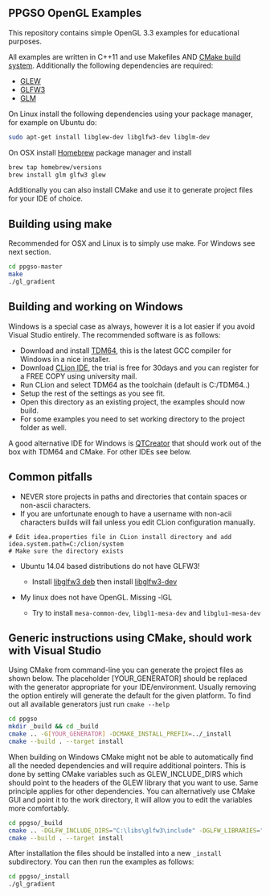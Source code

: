 PPGSO OpenGL Examples
----

This repository contains simple OpenGL 3.3 examples for educational purposes.

All examples are written in C++11 and use Makefiles AND [CMake build system](http://cmake.org). Additionally the following dependencies are required:

* [GLEW][1]
* [GLFW3][2]
* [GLM][3]

On Linux install the following dependencies using your package manager, for example on Ubuntu do:

```bash
sudo apt-get install libglew-dev libglfw3-dev libglm-dev
```

On OSX install [Homebrew][4] package manager and install

```bash
brew tap homebrew/versions
brew install glm glfw3 glew
```

Additionally you can also install CMake and use it to generate project files for your IDE of choice.

Building using make
----

Recommended for OSX and Linux is to simply use make. For Windows see next section.

```bash
cd ppgso-master
make
./gl_gradient
```

Building and working on Windows
----

Windows is a special case as always, however it is a lot easier if you avoid Visual Studio entirely. The recommended software is as follows:

* Download and install [TDM64][5], this is the latest GCC compiler for Windows in a nice installer.
* Download [CLion IDE][6], the trial is free for 30days and you can register for a FREE COPY using university mail.
* Run CLion and select TDM64 as the toolchain (default is C:/TDM64..)
* Setup the rest of the settings as you see fit.
* Open this directory as an existing project, the examples should now build.
* For some examples you need to set working directory to the project folder as well.

A good alternative IDE for Windows is [QTCreator][7] that should work out of the box with TDM64 and CMake. For other IDEs see below.

Common pitfalls
---
* NEVER store projects in paths and directories that contain spaces or non-ascii characters.
* If you are unfortunate enough to have a username with non-acii characters builds will fail unless you edit CLion configuration manually.

```
# Edit idea.properties file in CLion install directory and add
idea.system.path=C:/clion/system
# Make sure the directory exists
```

* Ubuntu 14.04 based distributions do not have GLFW3!
  * Install [libglfw3 deb][8] then install [libglfw3-dev][9] 

* My linux does not have OpenGL. Missing -lGL
  * Try to install `mesa-common-dev`, `libgl1-mesa-dev` and `libglu1-mesa-dev`

Generic instructions using CMake, should work with Visual Studio
----

Using CMake from command-line you can generate the project files as shown below. The placeholder [YOUR_GENERATOR] should be replaced with the generator appropriate for your IDE/environment. Usually removing the option entirely will generate the default for the given platform. To find out all available generators just run `cmake --help`

```bash
cd ppgso
mkdir _build && cd _build
cmake .. -G[YOUR_GENERATOR] -DCMAKE_INSTALL_PREFIX=../_install
cmake --build . --target install
```

When building on Windows CMake might not be able to automatically find all the needed dependencies and will require additional pointers. This is done by setting CMake variables such as GLEW_INCLUDE_DIRS which should point to the headers of the GLEW library that you want to use. Same principle applies for other dependencies. You can alternatively use CMake GUI and point it to the work directory, it will allow you to edit the variables more comfortably.

```bash
cd ppgso/_build
cmake .. -DGLFW_INCLUDE_DIRS="C:\libs\glfw3\include" -DGLFW_LIBRARIES="C:\libs\glfw3\glfw3.dll" -DGLEW_INCLUDE_DIRS=...
cmake --build . --target install
```


After installation the files should be installed into a new `_install` subdirectory. You can then run the examples as follows:

```bash
cd ppgso/_install
./gl_gradient
```

[1]: http://glew.sourceforge.net
[2]: http://www.glfw.org
[3]: http://glm.g-truc.net
[4]: http://brew.sh
[5]: http://tdm-gcc.tdragon.net
[6]: https://www.jetbrains.com/clion/
[7]: http://www.qt.io/ide/
[8]: http://launchpadlibrarian.net/173940430/libglfw3_3.0.4-1_amd64.deb
[9]: http://launchpadlibrarian.net/173940431/libglfw3-dev_3.0.4-1_amd64.deb
